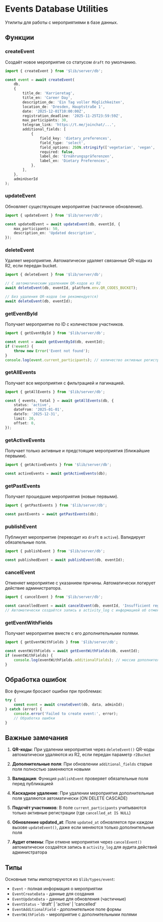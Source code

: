 # Events Database Utilities

Утилиты для работы с мероприятиями в базе данных.

## Функции

### createEvent

Создаёт новое мероприятие со статусом `draft` по умолчанию.

```typescript
import { createEvent } from '$lib/server/db';

const event = await createEvent(
	db,
	{
		title_de: 'Karrieretag',
		title_en: 'Career Day',
		description_de: 'Ein Tag voller Möglichkeiten',
		location_de: 'Dresden, Hauptstraße 1',
		date: '2025-12-01T10:00:00Z',
		registration_deadline: '2025-11-25T23:59:59Z',
		max_participants: 30,
		telegram_link: 'https://t.me/joinchat/...',
		additional_fields: [
			{
				field_key: 'dietary_preferences',
				field_type: 'select',
				field_options: JSON.stringify(['vegetarian', 'vegan', 'none']),
				required: false,
				label_de: 'Ernährungspräferenzen',
				label_en: 'Dietary Preferences',
			},
		],
	},
	adminUserId
);
```

### updateEvent

Обновляет существующее мероприятие (частичное обновление).

```typescript
import { updateEvent } from '$lib/server/db';

const updatedEvent = await updateEvent(db, eventId, {
	max_participants: 50,
	description_en: 'Updated description',
});
```

### deleteEvent

Удаляет мероприятие. Автоматически удаляет связанные QR-коды из R2, если передан bucket.

```typescript
import { deleteEvent } from '$lib/server/db';

// С автоматическим удалением QR-кодов из R2
await deleteEvent(db, eventId, platform.env.QR_CODES_BUCKET);

// Без удаления QR-кодов (не рекомендуется)
await deleteEvent(db, eventId);
```

### getEventById

Получает мероприятие по ID с количеством участников.

```typescript
import { getEventById } from '$lib/server/db';

const event = await getEventById(db, eventId);
if (!event) {
	throw new Error('Event not found');
}
console.log(event.current_participants); // количество активных регистраций
```

### getAllEvents

Получает все мероприятия с фильтрацией и пагинацией.

```typescript
import { getAllEvents } from '$lib/server/db';

const { events, total } = await getAllEvents(db, {
	status: 'active',
	dateFrom: '2025-01-01',
	dateTo: '2025-12-31',
	limit: 20,
	offset: 0,
});
```

### getActiveEvents

Получает только активные и предстоящие мероприятия (ближайшие первыми).

```typescript
import { getActiveEvents } from '$lib/server/db';

const activeEvents = await getActiveEvents(db);
```

### getPastEvents

Получает прошедшие мероприятия (новые первыми).

```typescript
import { getPastEvents } from '$lib/server/db';

const pastEvents = await getPastEvents(db);
```

### publishEvent

Публикует мероприятие (переводит из `draft` в `active`). Валидирует обязательные поля.

```typescript
import { publishEvent } from '$lib/server/db';

const publishedEvent = await publishEvent(db, eventId);
```

### cancelEvent

Отменяет мероприятие с указанием причины. Автоматически логирует действие администратора.

```typescript
import { cancelEvent } from '$lib/server/db';

const cancelledEvent = await cancelEvent(db, eventId, 'Insufficient registrations', adminUserId);
// Автоматически создаётся запись в activity_log с информацией об отмене
```

### getEventWithFields

Получает мероприятие вместе с его дополнительными полями.

```typescript
import { getEventWithFields } from '$lib/server/db';

const eventWithFields = await getEventWithFields(db, eventId);
if (eventWithFields) {
	console.log(eventWithFields.additionalFields); // массив дополнительных полей
}
```

## Обработка ошибок

Все функции бросают ошибки при проблемах:

```typescript
try {
	const event = await createEvent(db, data, adminId);
} catch (error) {
	console.error('Failed to create event:', error);
	// Обработка ошибки
}
```

## Важные замечания

1. **QR-коды**: При удалении мероприятия через `deleteEvent()` QR-коды автоматически удаляются из R2, если передан параметр `r2Bucket`

2. **Дополнительные поля**: При обновлении `additional_fields` старые поля полностью заменяются новыми

3. **Валидация**: Функция `publishEvent` проверяет обязательные поля перед публикацией

4. **Каскадное удаление**: При удалении мероприятия дополнительные поля удаляются автоматически (ON DELETE CASCADE)

5. **Подсчёт участников**: В поле `current_participants` учитываются только активные регистрации (где `cancelled_at IS NULL`)

6. **Обновление updated_at**: Поле `updated_at` обновляется при каждом вызове `updateEvent()`, даже если меняются только дополнительные поля

7. **Аудит отмены**: При отмене мероприятия через `cancelEvent()` автоматически создаётся запись в `activity_log` для аудита действий администратора

## Типы

Основные типы импортируются из `$lib/types/event`:

- `Event` - полная информация о мероприятии
- `EventCreateData` - данные для создания
- `EventUpdateData` - данные для обновления (частичные)
- `EventStatus` - 'draft' | 'active' | 'cancelled'
- `EventAdditionalField` - дополнительное поле формы
- `EventWithFields` - мероприятие с дополнительными полями
